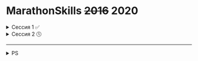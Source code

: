 MarathonSkills ~~2016~~ 2020
============================
<details>
  <summary>Сессия 1 ✅</summary>
  <br>
1.1 ✅
  <br>
1.2 ✅
  <br>
1.3 ✅
  <br>
1.4 ✅
  <br>
1.5 ✅
  <br>
1.6 ✅
  <br>
1.7 ✅
  <br>
1.8 ✅
  <br>
1.9 ✅
  <br>
1.10 ✅
  <br>
1.11 ✅
  <br>
1.12 ✅
  <br>
1.13 ✅
  <br>
1.14 ✅
  <br>
1.15 ✅
  <br>
1.16 ✅
</details>
<details>
  <summary>Сессия 2 🕔</summary>
  <br>
1.1 ✅
  <br>
1.2 ✅
  <br>
1.3 ✅
  <br>
1.4 ❌
  <br>
1.5 ❌
  <br>
1.6 ❌
  <br>
1.7 ❌
  <br>
1.8 ❌
  <br>
1.9 ❌
  <br>
</details>
<hr>
<details>
  <summary>PS</summary>
  upd - update 
  <br>
  ren - rename
 </details>
